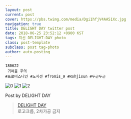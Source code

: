 ```yaml
---
layout: post
current: post
cover: https://pbs.twimg.com/media/Dgi1hfjV4AA51Xc.jpg
navigation: true
title: DELIGHT DAY twitter post
date: 2018-06-25 23:52:12 +0900 KST
tags: 지선 DELIGHT-DAY photo
class: post-template
subclass: post tag-photo
author: auto-posting
---
```


```  
180622  
 귀여움 주의  
#프로미스나인 #노지선 #fromis_9 #Rohjisun #두근두근  

```

![0](https://pbs.twimg.com/media/Dgi1ggWU0AE8KHc.jpg)
![1](https://pbs.twimg.com/media/Dgi1hAsVQAA_eYz.jpg)
![2](https://pbs.twimg.com/media/Dgi1hfjV4AA51Xc.jpg)


Post by DELIGHT DAY

> [DELIGHT DAY](https://twitter.com/delightday_JS)  
  로고크롭, 2차가공 금지